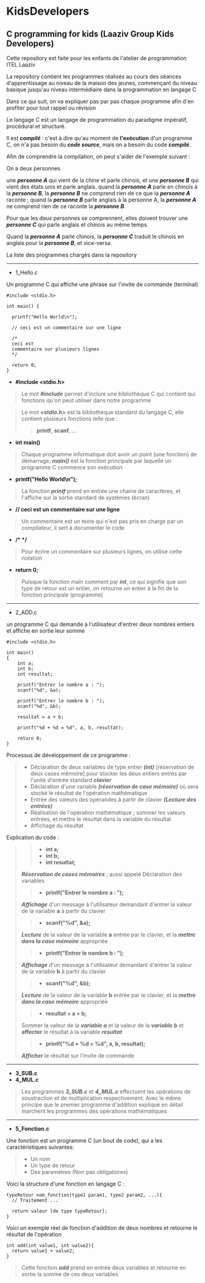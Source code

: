 # KidsDevelopers
## C programming for kids (Laaziv Group Kids Developers)

Cette repository est faite pour les enfants de l'atelier de programmation ITEL Laaziv

La repository contient les programmes réalisés au cours des séances d'apprentissage au niveau de la maison des jeunes, commençant du niveau basique jusqu'au niveau intermédiaire dans la programmation en langage C

Dans ce qui suit, on va expliquer pas par pas chaque programme afin d'en profiter pour tout rappel ou révision 

Le langage C est un langage de programmation du paradigme impératif, procédural et structuré.

Il est ***compilé*** : c'est à dire qu'au moment de **l'exécution** d'un programme C, on n'a pas besoin du ***code source***, mais on a besoin du code ***compilé***.

Afin de comprendre la compilation, on peut s'aider de l'exemple suivant :

On a deux personnes

une ***personne A*** qui vient de la chine et parle chinois, et une ***personne B*** qui vient des états unis et parle anglais.
quand la ***personne A*** parle en chinois à la ***personne B***, la ***personne B*** ne comprend rien de ce que la ***personne A*** raconte ; quand la ***personne B*** parle anglais à la personne A, la ***personne A*** ne comprend rien de ce raconte la ***personne B***.

Pour que les deux personnes se comprennent, elles doivent trouver une ***personne C*** qui parle anglais et chinois au même temps.

Quand la ***personne A*** parle chinois, la ***personne C*** traduit le chinois en anglais pour la ***personne B***, et vice-versa.



La liste des programmes chargés dans la repository

---

- 1_Hello.c

Un programme C qui affiche une phrase sur l'invite de commande (terminal)

```
#include <stdio.h>

int main() {

  printf("Hello World\n");

  // ceci est un commentaire sur une ligne 

  /*
  ceci est 
  commentaire sur plusieurs lignes 
  */

  return 0;
}
```
- **#include <stdio.h>**

>Le mot ***#include*** permet d'inclure une bibliothèque C qui contient qui fonctions qu'on peut utiliser dans notre programme

>Le mot ***<stdio.h>*** est la bibliothèque standard du langage C, elle contient plusieurs fonctions telle que :
>>**printf**, **scanf**, ...

- **int main()**

>Chaque programme informatique doit avoir un point (une fonction) de démarrage, ***main()*** est la fonction principale par laquelle un programme C commence son exécution

- **printf("Hello World\n");**
>La fonction ***printf*** prend en entrée une chaine de caractères, et l'affiche sur la sortie standard de systèmes (écran)

- **// ceci est un commentaire sur une ligne**
>Un commentaire est un texte qui n'est pas pris en charge par un compilateur, il sert à documenter le code

- **/\* \*/**
> Pour écrire un commentaire sur plusieurs lignes, on utilise cette notation

- **return 0;**
>Puisque la fonction main comment par ***int***, ce qui signifie que son type de retour est un entier, on retourne un entier à la fin de la fonction principale (programme)

---

- 2_ADD.c

un programme C qui demande à l'utilisateur d'entrer deux nombres entiers et affiche en sortie leur somme 

```
#include <stdio.h>

int main()
{
    int a;
    int b;
    int resultat;

    printf("Entrer le nombre a : ");
    scanf("%d", &a);

    printf("Entrer le nombre b : ");
    scanf("%d", &b);

    resultat = a + b;

    printf("%d + %d = %d", a, b, resultat);

    return 0;
}
```

Processus de développement de ce programme :
>- Déclaration de deux variables de type entier ***(int)*** [réservation de deux cases mémoire] pour stocker les deux entiers entrés par l'unité d'entrée standard ***clavier***
>- Déclaration d'une variable ***(réservation de case mémoire)*** où sera stocké le résultat de l'opération mathématique
>- Entrée des valeurs des opérandes à partir de clavier ***(Lecture des entrées)***
>- Réalisation de l'opération mathématique ; sommer les valeurs entrées, et mettre le résultat dans la variable du résultat 
>- Affichage du résultat 

Explication du code :
>> - **int a;**
>> -  **int b;**
>> -  **int resultat;**
>
> ***Réservation de cases mémoires*** ; aussi appelé Déclaration des variables 
>> - **printf("Entrer le nombre a : ");**
> 
>***Affichage*** d'un message à l'utilisateur demandant d'entrer la valeur de la variable **a** à partir du clavier 
>> - **scanf("%d", &a);**
> 
>***Lecture*** de la valeur de la variable **a** entrée par le clavier, et la ***mettre dans la case mémoire*** appropriée
>
>> - **printf("Entrer le nombre b : ");**
> 
>***Affichage*** d'un message à l'utilisateur demandant d'entrer la valeur de la variable **b** à partir du clavier 
>> - **scanf("%d", &b);**
> 
>***Lecture*** de la valeur de la variable **b** entrée par le clavier, et la ***mettre dans la case mémoire*** appropriée
>>- **resultat = a + b;**
>
>Sommer la valeur de la ***variable a*** et la valeur de la ***variable b*** et **affecter** le résultat à la variable ***resultat***
>> - **printf("%d + %d = %d", a, b, resultat);**
>
>***Afficher*** le résultat sur l'invite de commande

---
- **3_SUB.c** 
- **4_MUL.c** 
> Les programmes ***3_SUB.c*** et ***4_MUL.c*** effectuent les opérations de soustraction et de multiplication respectivement. Avec le même principe que le premier programme d'addition expliqué en détail marchent les programmes des opérations mathématiques

---
- **5_Fonction.c** 

Une fonction est un programme C (un bout de code), qui a les caractéristiques suivantes: 
>- Un nom 
>- Un type de retour 
>- Des paramètres (Non pas obligatoires)

Voici la structure d'une fonction en langage C : 
```
typeRetour nom_fonction(type1 param1, type2 param2, ...){
  // Traitement ...

  return valeur [de type typeRetour];
}
```

Voici un exemple réel de fonction d'addition de deux nombres et retourne le résultat de l'opération 


```
int add(int value1, int value2){
  return value1 + value2;
}
```
>Cette fonction ***add*** prend en entrée deux variables et retourne en sortie la somme de ces deux variables 

